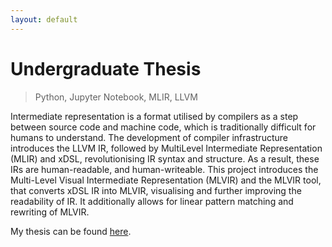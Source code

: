```yaml
---
layout: default
---
```



# Undergraduate Thesis
> Python, Jupyter Notebook, MLIR, LLVM

Intermediate representation is a format utilised by compilers as a step between source code and machine code, which is traditionally difficult for humans to understand. The development of compiler infrastructure introduces the LLVM IR, followed by MultiLevel Intermediate Representation (MLIR) and xDSL, revolutionising IR syntax and structure. As a result, these IRs are human-readable, and human-writeable. This project introduces the Multi-Level Visual Intermediate Representation (MLVIR) and the MLVIR tool, that converts xDSL IR into MLVIR, visualising and further improving the readability of IR. It additionally allows for linear pattern matching and rewriting of MLVIR.

My thesis can be found [here](https://github.com/moaylesbury/moaylesbury.github.io/blob/gh-pages/assets/pdfs/Michael%20Aylesbury%20CV.pdf).
